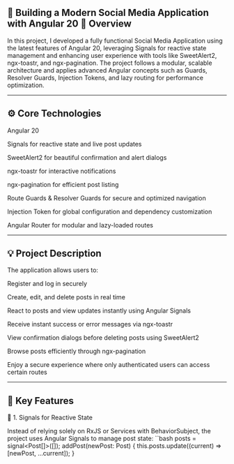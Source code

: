 📰 Building a Modern Social Media Application with Angular 20
🧩 Overview
---
In this project, I developed a fully functional Social Media Application using the latest features of Angular 20, leveraging Signals for reactive state management and enhancing user experience with tools like SweetAlert2, ngx-toastr, and ngx-pagination.
The project follows a modular, scalable architecture and applies advanced Angular concepts such as Guards, Resolver Guards, Injection Tokens, and lazy routing for performance optimization.

---
⚙️ Core Technologies
---

Angular 20

Signals for reactive state and live post updates

SweetAlert2 for beautiful confirmation and alert dialogs

ngx-toastr for interactive notifications

ngx-pagination for efficient post listing

Route Guards & Resolver Guards for secure and optimized navigation

Injection Token for global configuration and dependency customization

Angular Router for modular and lazy-loaded routes

---

💡 Project Description
---

The application allows users to:

Register and log in securely

Create, edit, and delete posts in real time

React to posts and view updates instantly using Angular Signals

Receive instant success or error messages via ngx-toastr

View confirmation dialogs before deleting posts using SweetAlert2

Browse posts efficiently through ngx-pagination

Enjoy a secure experience where only authenticated users can access certain routes

---
🚀 Key Features
---
🧠 1. Signals for Reactive State

Instead of relying solely on RxJS or Services with BehaviorSubject, the project uses Angular Signals to manage post state:
``bash 
        posts = signal<Post[]>([]);
         addPost(newPost: Post) {
               this.posts.update((current) => [newPost, ...current]);
              }









